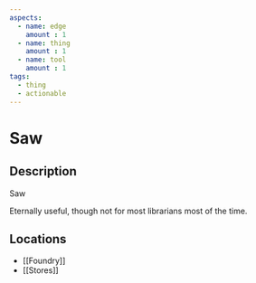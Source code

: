 ```yaml
---
aspects: 
  - name: edge
    amount : 1
  - name: thing
    amount : 1
  - name: tool
    amount : 1
tags:
  - thing
  - actionable
---
```


# Saw

## Description
Saw

Eternally useful, though not for most librarians most of the time.
## Locations
- [[Foundry]]
- [[Stores]]